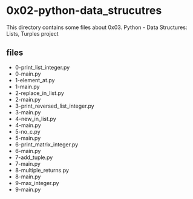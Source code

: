 # 0x02-python-data_strucutres

This directory contains some files about 0x03. Python - Data Structures: Lists, Turples project

## files

* 0-print_list_integer.py
* 0-main.py
* 1-element_at.py
* 1-main.py
* 2-replace_in_list.py
* 2-main.py
* 3-print_reversed_list_integer.py
* 3-main.py
* 4-new_in_list.py
* 4-main.py
* 5-no_c.py
* 5-main.py
* 6-print_matrix_integer.py
* 6-main.py
* 7-add_tuple.py
* 7-main.py
* 8-multiple_returns.py
* 8-main.py
* 9-max_integer.py
* 9-main.py
